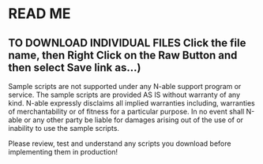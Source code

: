 # READ ME
## TO DOWNLOAD INDIVIDUAL FILES Click the file name, then Right Click on the Raw Button and then select Save link as...)

Sample scripts are not supported under any N-able support program or service.
The sample scripts are provided AS IS without warranty of any kind.
N-able expressly disclaims all implied warranties including, warranties of merchantability or of fitness for a particular purpose.
In no event shall N-able or any other party be liable for damages arising out of the use of or inability to use the sample scripts.

Please review, test and understand any scripts you download before implementing them in production!
